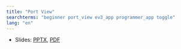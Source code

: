 ```yaml
---
title: "Port View"
searchterms: "beginner port_view ev3_app programmer_app toggle"
lang: "en"
---
```


    
 <ul>
 <li class="ng-binding">Slides:
 <a href="TabletLessons/beginner/PortView.pptx">PPTX</a>,
 <a href="TabletLessons/beginner/PortView.pdf">PDF</a>
 </li>
 </ul>
